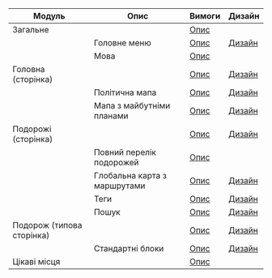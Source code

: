 | Модуль    | Опис         | Вимоги                                    | Дизайн
| ---       | ---          | ---                                       | ---
| Загальне  |              | [Опис](https://github.com/scholokov/long-travel-2/blob/main/Requirements/Overall/overall.md) 
|           | Головне меню | [Опис](https://github.com/scholokov/long-travel-2/blob/main/Requirements/Overall/main-menu.md) | [Дизайн](https://www.figma.com/file/mh7iDnG6ec7yiC0SCGad7L/Long-Travel?node-id=0-1&t=7E9eu3VPTfTaBhg2-0)
| | Мова | [Опис](https://github.com/scholokov/long-travel-2/wiki/1.2-%D0%9C%D0%BE%D0%B2%D0%B0) 
| Головна (сторінка) | | [Опис](https://github.com/scholokov/long-travel-2/wiki/2.-%D0%93%D0%BE%D0%BB%D0%BE%D0%B2%D0%BD%D0%B0) | [Дизайн](https://www.figma.com/file/mh7iDnG6ec7yiC0SCGad7L/Long-Travel?node-id=0-1&t=7E9eu3VPTfTaBhg2-0)
|| Політична мапа | [Опис](https://github.com/scholokov/long-travel-2/wiki/2.1-%D0%93%D0%BE%D0%BB%D0%BE%D0%B2%D0%BD%D0%B0.-%D0%9F%D0%BE%D0%BB%D1%96%D1%82%D0%B8%D1%87%D0%BD%D0%B0-%D0%BC%D0%B0%D0%BF%D0%B0) | [Дизайн](https://www.figma.com/file/mh7iDnG6ec7yiC0SCGad7L/Long-Travel?node-id=0-1&t=7E9eu3VPTfTaBhg2-0)
|| Мапа з майбутніми планами | [Опис](https://github.com/scholokov/long-travel-2/wiki/2.2-%D0%93%D0%BE%D0%BB%D0%BE%D0%B2%D0%BD%D0%B0.-%D0%9C%D0%B0%D0%BF%D0%B0-%D0%B7-%D0%BC%D0%B0%D0%B9%D0%B1%D1%83%D1%82%D0%BD%D1%96%D0%BC%D0%B8-%D0%BF%D0%BB%D0%B0%D0%BD%D0%B0%D0%BC%D0%B8) | [Дизайн](https://www.figma.com/file/mh7iDnG6ec7yiC0SCGad7L/Long-Travel?node-id=0-1&t=7E9eu3VPTfTaBhg2-0) 
| Подорожі (сторінка) | | [Опис](https://github.com/scholokov/long-travel-2/wiki/4.-%D0%9F%D0%BE%D0%B4%D0%BE%D1%80%D0%BE%D0%B6) | [Дизайн](https://www.figma.com/file/mh7iDnG6ec7yiC0SCGad7L/Long-Travel?node-id=3131-33&t=7E9eu3VPTfTaBhg2-0) 
|| Повний перелік подорожей | [Опис](https://github.com/scholokov/long-travel-2/wiki/3.1-%D0%9F%D0%BE%D0%B4%D0%BE%D1%80%D0%BE%D0%B6%D1%96.-%D0%9F%D0%B5%D1%80%D0%B5%D0%BB%D1%96%D0%BA) 
|| Глобальна карта з маршрутами | [Опис](https://github.com/scholokov/long-travel-2/wiki/3.2-%D0%9F%D0%BE%D0%B4%D0%BE%D1%80%D0%BE%D0%B6%D1%96.-%D0%93%D0%BB%D0%BE%D0%B1%D0%B0%D0%BB%D1%8C%D0%BD%D0%B0-%D0%BA%D0%B0%D1%80%D1%82%D0%B0-%D0%B7-%D0%BC%D0%B0%D1%80%D1%88%D1%80%D1%83%D1%82%D0%B0%D0%BC%D0%B8) | [Дизайн](https://www.figma.com/file/mh7iDnG6ec7yiC0SCGad7L/Long-Travel?node-id=3131-33&t=7E9eu3VPTfTaBhg2-0) 
|| Теги | [Опис](https://github.com/scholokov/long-travel-2/wiki/3.3-%D0%9F%D0%BE%D0%B4%D0%BE%D1%80%D0%BE%D0%B6%D1%96.-%D0%A2%D0%B5%D0%B3%D0%B8) | [Дизайн](https://www.figma.com/file/mh7iDnG6ec7yiC0SCGad7L/Long-Travel?node-id=1957-37&t=7E9eu3VPTfTaBhg2-0) 
|| Пошук | [Опис](https://github.com/scholokov/long-travel-2/wiki/3.4-%D0%9F%D0%BE%D0%B4%D0%BE%D1%80%D0%BE%D0%B6%D1%96.--%D0%9F%D0%BE%D1%88%D1%83%D0%BA) | [Дизайн](https://www.figma.com/file/mh7iDnG6ec7yiC0SCGad7L/Long-Travel?node-id=1957-37&t=7E9eu3VPTfTaBhg2-0) 
| Подорож (типова сторінка)| | [Опис](https://github.com/scholokov/long-travel-2/wiki/4.-%D0%9F%D0%BE%D0%B4%D0%BE%D1%80%D0%BE%D0%B6) | [Дизайн](https://www.figma.com/file/mh7iDnG6ec7yiC0SCGad7L/Long-Travel?node-id=986-6&t=7E9eu3VPTfTaBhg2-0) 
|| Стандартні блоки | [Опис](https://github.com/scholokov/long-travel-2/wiki/4.3-%D0%9F%D0%BE%D0%B4%D0%BE%D1%80%D0%BE%D0%B6.-%D0%A1%D1%82%D0%B0%D0%BD%D0%B4%D0%B0%D1%80%D1%82%D0%BD%D1%96-%D0%B1%D0%BB%D0%BE%D0%BA%D0%B8) | [Дизайн](https://www.figma.com/file/mh7iDnG6ec7yiC0SCGad7L/Long-Travel?node-id=986-6&t=7E9eu3VPTfTaBhg2-0) 
| Цікаві місця || [Опис](https://github.com/scholokov/long-travel-2/wiki/5.-%D0%A6%D1%96%D0%BA%D0%B0%D0%B2%D1%96-%D0%BC%D1%96%D1%81%D1%86%D1%8F)